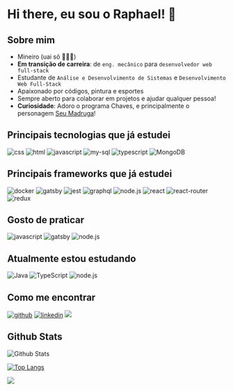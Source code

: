 # Hi there, eu sou o Raphael! 👋


## Sobre mim
- Mineiro (uai sô 🔺🇧🇷)
- **Em transição de carreira**: de `eng. mecânico` para `desenvolvedor web full-stack`
- Estudante de `Análise e Desenvolvimento de Sistemas` e `Desenvolvimento Web Full-Stack`
- Apaixonado por códigos, pintura e esportes
- Sempre aberto para colaborar em projetos e ajudar qualquer pessoa!
- **Curiosidade**: Adoro o programa Chaves, e principalmente o personagem [Seu Madruga](https://chaves.fandom.com/pt-br/wiki/Seu_Madruga)!

## Principais tecnologias que já estudei
![css](https://img.shields.io/badge/CSS3-1572B6?style=for-the-badge&logo=css3&logoColor=white)
![html](https://img.shields.io/badge/HTML5-E34F26?style=for-the-badge&logo=html5&logoColor=white)
![javascript](https://img.shields.io/badge/JavaScript-323330?style=for-the-badge&logo=javascript&logoColor=F7DF1E)
![my-sql](https://img.shields.io/badge/MySQL-005C84?style=for-the-badge&logo=mysql&logoColor=white)
![typescript](https://img.shields.io/badge/TypeScript-007ACC?style=for-the-badge&logo=typescript&logoColor=white)
![MongoDB](https://img.shields.io/badge/MongoDB-%234ea94b.svg?style=for-the-badge&logo=mongodb&logoColor=white)

## Principais frameworks que já estudei
![docker](https://img.shields.io/badge/Docker-2CA5E0?style=for-the-badge&logo=docker&logoColor=white)
![gatsby](https://img.shields.io/badge/Gatsby-663399?style=for-the-badge&logo=gatsby&logoColor=white)
![jest](https://img.shields.io/badge/Jest-C21325?style=for-the-badge&logo=jest&logoColor=white)
![graphql](https://img.shields.io/badge/GraphQl-E10098?style=for-the-badge&logo=graphql&logoColor=white)
![node.js](https://img.shields.io/badge/Node.js-339933?style=for-the-badge&logo=nodedotjs&logoColor=white)
![react](https://img.shields.io/badge/React-20232A?style=for-the-badge&logo=react&logoColor=61DAFB)
![react-router](https://img.shields.io/badge/React_Router-CA4245?style=for-the-badge&logo=react-router&logoColor=white)
![redux](https://img.shields.io/badge/Redux-593D88?style=for-the-badge&logo=redux&logoColor=white)

## Gosto de praticar
![javascript](https://img.shields.io/badge/JavaScript-323330?style=for-the-badge&logo=javascript&logoColor=F7DF1E)
![gatsby](https://img.shields.io/badge/Gatsby-663399?style=for-the-badge&logo=gatsby&logoColor=white)
![node.js](https://img.shields.io/badge/Node.js-339933?style=for-the-badge&logo=nodedotjs&logoColor=white)

## Atualmente estou estudando
![Java](https://img.shields.io/badge/java-%23ED8B00.svg?style=for-the-badge&logo=java&logoColor=white)
![TypeScript](https://img.shields.io/badge/typescript-%23007ACC.svg?style=for-the-badge&logo=typescript&logoColor=white)
![node.js](https://img.shields.io/badge/Node.js-339933?style=for-the-badge&logo=nodedotjs&logoColor=white)

## Como me encontrar
[![github](https://img.shields.io/badge/GitHub-100000?style=for-the-badge&logo=github&logoColor=white)](https://github.com/raphaelprsilva/)
[![linkedin](https://img.shields.io/badge/LinkedIn-0077B5?style=for-the-badge&logo=linkedin&logoColor=white)](https://www.linkedin.com/in/raphael-pereira-silva/)
<a href="mailto:raphaelprsilva@gmail.com?"><img src="https://img.shields.io/badge/Gmail-D14836?style=for-the-badge&logo=gmail&logoColor=white"/></a>

## Github Stats

![Github Stats](https://github-readme-stats.vercel.app/api?username=raphaelprsilva&layout=compact&theme=gruvbox)

[![Top Langs](https://github-readme-stats.vercel.app/api/top-langs/?username=raphaelprsilva&layout=compact&theme=gruvbox)](mailto:https://github.com/anuraghazra/github-readme-stats)

![](https://komarev.com/ghpvc/?username=raphaelprsilva&color=blueviolet)
